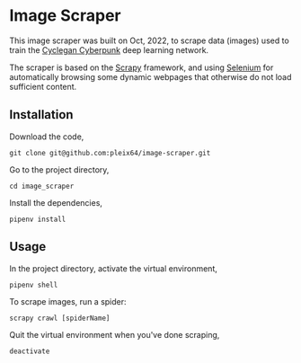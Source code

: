 # Image Scraper

This image scraper was built on Oct, 2022, to scrape data (images) used to train the [Cyclegan Cyberpunk](https://github.com/pleix64/cyclegan-cyberpunk) deep learning network. 

The scraper is based on the [Scrapy](https://docs.scrapy.org/en/latest/index.html) framework, and using [Selenium](https://www.selenium.dev/documentation/) for automatically browsing some dynamic webpages that otherwise do not load sufficient content. 
## Installation
Download the code, 
```
git clone git@github.com:pleix64/image-scraper.git
```
Go to the project directory, 
```
cd image_scraper
```
Install the dependencies,
```
pipenv install
```
## Usage
In the project directory, activate the virtual environment, 
```
pipenv shell
```
To scrape images, run a spider:
```
scrapy crawl [spiderName]
```
Quit the virtual environment when you've done scraping, 
```
deactivate
```
